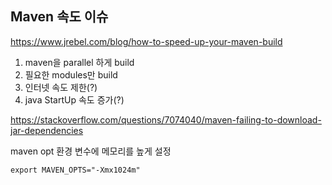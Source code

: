 ## Maven 속도 이슈



https://www.jrebel.com/blog/how-to-speed-up-your-maven-build

1. maven을 parallel 하게 build
2. 필요한 modules만 build
3. 인터넷 속도 제한(?)
4. java StartUp 속도 증가(?)



https://stackoverflow.com/questions/7074040/maven-failing-to-download-jar-dependencies

maven opt 환경 변수에 메모리를 높게 설정

`export MAVEN_OPTS="-Xmx1024m"`